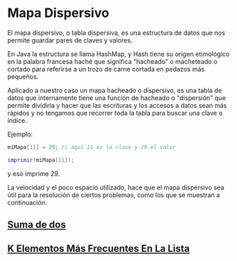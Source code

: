 # Mapa Dispersivo

El mapa dispersivo, o tabla dispersiva, es una estructura de datos que nos permite guardar pares de claves y valores.

En Java la estructura se llama HashMap, y Hash tiene su origen etimológico en la palabra francesa haché que significa "hacheado" o macheteado o cortado para referirse a un trozo de carne cortada en pedazos más pequeños.

Aplicado a nuestro caso un mapa hacheado o dispersivo, es una tabla de datos que internamente tiene una función de hacheado o "dispersión" que permite dividirla y hacer que las escrituras y los accesos a datos sean más rápidos y no tengamos que recorrer toda la tabla para buscar una clave o índice.

Ejemplo:
    
```java
miMapa[11] = 29; // aquí 11 es la clave y 29 el valor

imprimir(miMapa[11]);

```
y eso imprime 29.

La velocidad y el poco espacio utilizado, hace que el mapa dispersivo sea útil para la resolución de ciertos problemas, como los que se muestran a continuación.

## [Suma de dos](SumaDeDos.java)

## [K Elementos Más Frecuentes En La Lista](KElementosMasFrecuentesEnLaLista.java)
